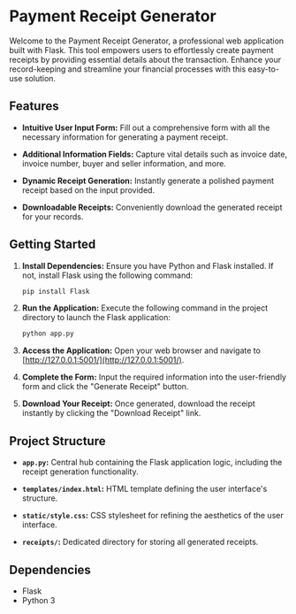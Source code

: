# Payment Receipt Generator

Welcome to the Payment Receipt Generator, a professional web application built with Flask. This tool empowers users to effortlessly create payment receipts by providing essential details about the transaction. Enhance your record-keeping and streamline your financial processes with this easy-to-use solution.

## Features

- **Intuitive User Input Form:** Fill out a comprehensive form with all the necessary information for generating a payment receipt.

- **Additional Information Fields:** Capture vital details such as invoice date, invoice number, buyer and seller information, and more.

- **Dynamic Receipt Generation:** Instantly generate a polished payment receipt based on the input provided.

- **Downloadable Receipts:** Conveniently download the generated receipt for your records.

## Getting Started

1. **Install Dependencies:**
   Ensure you have Python and Flask installed. If not, install Flask using the following command:

   ```bash
   pip install Flask
   ```

2. **Run the Application:**
   Execute the following command in the project directory to launch the Flask application:

   ```bash
   python app.py
   ```

3. **Access the Application:**
   Open your web browser and navigate to [http://127.0.0.1:5001/](http://127.0.0.1:5001/).

4. **Complete the Form:**
   Input the required information into the user-friendly form and click the "Generate Receipt" button.

5. **Download Your Receipt:**
   Once generated, download the receipt instantly by clicking the "Download Receipt" link.

## Project Structure

- **`app.py`:** Central hub containing the Flask application logic, including the receipt generation functionality.

- **`templates/index.html`:** HTML template defining the user interface's structure.

- **`static/style.css`:** CSS stylesheet for refining the aesthetics of the user interface.

- **`receipts/`:** Dedicated directory for storing all generated receipts.

## Dependencies

- Flask
- Python 3

